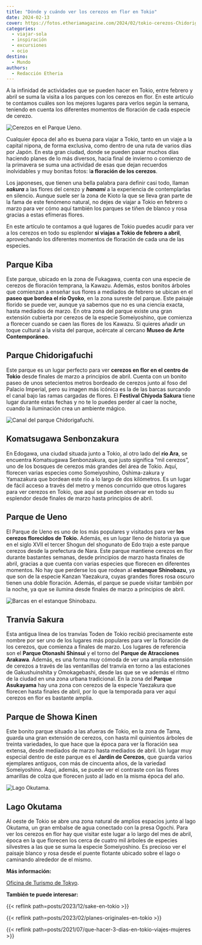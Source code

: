 ```yaml
---
title: "Dónde y cuándo ver los cerezos en flor en Tokio"
date: 2024-02-13
cover: https://fotos.etheriamagazine.com/2024/02/tokio-cerezos-Chidorigafuchi.jpg
categories: 
  - viajar-sola
  - inspiración
  - excursiones
  - ocio
destino: 
  - Mundo
authors: 
  - Redacción Etheria
---
```


A la infinidad de actividades que se pueden hacer en Tokio, entre febrero y abril se 
suma la visita a los parques con los cerezos en flor. En este artículo te contamos 
cuáles son los mejores lugares para verlos según la semana, teniendo en cuenta los 
diferentes momentos de floración de cada especie de cerezo. 

![Cerezos en el Parque Ueno.](https://fotos.etheriamagazine.com/2024/02/Tokio-cerezos-ueno.jpg "Cerezos en el Parque Ueno. © Turismo de Tokyo.")

Cualquier época del año es buena para viajar a Tokio, tanto en un viaje a la capital 
nipona, de forma exclusiva, como dentro de una ruta de varios días por Japón. En esta 
gran ciudad, donde se pueden pasar muchos días haciendo planes de lo más diversos, hacia 
final de invierno o comienzo de la primavera se suma una actividad de esas que dejan 
recuerdos inolvidables y muy bonitas fotos: l**a floración de los cerezos**. 

Los japoneses, que tienen una bella palabra para definir casi todo, llaman _**sakura**_ 
a las flores del cerezo y _**hanami**_ a la experiencia de contemplarlas en silencio. 
Aunque suele ser la zona de Kioto la que se lleva gran parte de la fama de este fenómeno 
natural, no dejes de viajar a Tokio en febrero o marzo para ver cómo aquí también los 
parques se tiñen de blanco y rosa gracias a estas efímeras flores. 

En este artículo te contamos a qué lugares de Tokio puedes acudir para ver a los cerezos 
en todo su esplendor **si viajas a Tokio de febrero a abril**, aprovechando los 
diferentes momentos de floración de cada una de las especies. 

## Parque Kiba

Este parque, ubicado en la zona de Fukagawa, cuenta con una especie de cerezos de 
floración temprana, la Kawazu. Además, estos bonitos árboles que comienzan a enseñar sus 
flores a mediados de febrero se ubican en el **paseo que bordea el río Oyoko**, en la 
zona sureste del parque. Este paisaje florido se puede ver, aunque ya sabemos que no es 
una ciencia exacta, hasta mediados de marzo. En otra zona del parque existe una gran 
extensión cubierta por cerezos de la especie Someiyoshino, que comienza a florecer 
cuando se caen las flores de los Kawazu. Si quieres añadir un toque cultural a la visita 
del parque, acércate al cercano **Museo de Arte Contemporáneo**. 

## Parque Chidorigafuchi

Este parque es un lugar perfecto para ver **cerezos en flor en el centro de Tokio** 
desde finales de marzo a principios de abril. Cuenta con un bonito paseo de unos 
setecientos metros bordeado de cerezos junto al foso del Palacio Imperial, pero su 
imagen más icónica es la de las barcas surcando el canal bajo las ramas cargadas de 
flores. El **Festival Chiyoda Sakura** tiene lugar durante estas fechas y no te lo 
puedes perder al caer la noche, cuando la iluminación crea un ambiente mágico. 

![Canal del parque Chidorigafuchi.](https://fotos.etheriamagazine.com/2024/02/tokio-cerezos-Chidorigafuchi.jpg "Canal del parque Chidorigafuchi. © Yu Kato.")

## Komatsugawa Senbonzakura

En Edogawa, una ciudad situada junto a Tokio, al otro lado del **río Ara**, se encuentra 
Komatsugawa Senbonzakura, que justo significa “mil cerezos”, uno de los bosques de 
cerezos más grandes del área de Tokio. Aquí, florecen varias especies como Someiyoshino, 
Oshima-zakura y Yamazakura que bordean este río a lo largo de dos kilómetros. Es un 
lugar de fácil acceso a través del metro y menos concurrido que otros lugares para ver 
cerezos en Tokio, que aquí se pueden observar en todo su esplendor desde finales de 
marzo hasta principios de abril. 

## Parque de Ueno

El Parque de Ueno es uno de los más populares y visitados para ver **los cerezos 
florecidos de Tokio.** Además, es un lugar lleno de historia ya que en el siglo XVII el 
tercer Shogun del shogunato de Edo trajo a este parque cerezos desde la prefectura de 
Nara. Este parque mantiene cerezos en flor durante bastantes semanas, desde principios 
de marzo hasta finales de abril, gracias a que cuenta con varias especies que florecen 
en diferentes momentos. No hay que perderse los que rodean al **estanque Shinobazu**, ya 
que son de la especie Kanzan Yaezakura, cuyas grandes flores rosa oscuro tienen una 
doble floración. Además, el parque se puede visitar también por la noche, ya que se 
ilumina desde finales de marzo a principios de abril. 

![Barcas en el estanque Shinobazu.](https://fotos.etheriamagazine.com/2024/02/tokio-cerezos-parque-ueno-barca.jpg "Barcas en el estanque Shinobazu.")

## Tranvía Sakura

Esta antigua línea de los tranvías Toden de Tokio recibió precisamente este nombre por 
ser uno de los lugares más populares para ver la floración de los cerezos, que comienza 
a finales de marzo. Los lugares de referencia son el **Parque Otonashi Shinsui** y el 
torno del **Parque de Atracciones Arakawa**. Además, es una forma muy cómoda de ver una 
amplia extensión de cerezos a través de las ventanillas del tranvía en torno a las 
estaciones de Gakushuinshita y Omokagebashi, desde las que se ve además el ritmo de la 
ciudad en una zona urbana tradicional. En la zona del **Parque Asukayama** hay una zona 
con cerezos de la especie Yaezakura que florecen hasta finales de abril, por lo que la 
temporada para ver aquí cerezos en flor es bastante amplia. 

## Parque de Showa Kinen

Este bonito parque situado a las afueras de Tokio, en la zona de Tama, guarda una gran 
extensión de cerezos, con hasta mil quinientos árboles de treinta variedades, lo que 
hace que la época para ver la floración sea extensa, desde mediados de marzo hasta 
mediados de abril. Un lugar muy especial dentro de este parque es el **Jardín de 
Cerezos**, que guarda varios ejemplares antiguos, con más de cincuenta años, de la 
variedad Someiyoshino. Aquí, además, se puede ver el contraste con las flores amarillas 
de colza que florecen justo al lado en la misma época del año. 

![Lago Okutama.](https://fotos.etheriamagazine.com/2024/02/Tokio-cerezos-okutama.jpg "Lago Okutama. © Turismo de Tokyo.")

## Lago Okutama

Al oeste de Tokio se abre una zona natural de amplios espacios junto al lago Okutama, un 
gran embalse de agua conectado con la presa Ogochi. Para ver los cerezos en flor hay que 
visitar este lugar a lo largo del mes de abril, época en la que florecen los cerca de 
cuatro mil árboles de especies silvestres a las que se suma la especie Someiyoshino. Es 
precioso ver el paisaje blanco y rosa desde el puente flotante ubicado sobre el lago o 
caminando alrededor de el mismo. 

**Más información:** 

[Oficina de Turismo de Tokyo](https://www.gotokyo.org/es/). 

**También te puede interesar:** 

{{< reflink path=posts/2023/12/sake-en-tokio >}} 

{{< reflink path=posts/2023/02/planes-originales-en-tokio >}} 

{{< reflink path=posts/2021/07/que-hacer-3-dias-en-tokio-viajes-mujeres >}}
